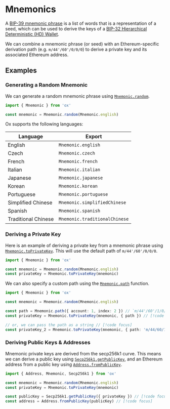 # Mnemonics

A [BIP-39 mnemonic phrase](https://github.com/bitcoin/bips/blob/master/bip-0039.mediawiki) is a list of words that is a representation of a seed, which can be used to derive the keys of a [BIP-32 Hierarchical Deterministic (HD) Wallet](https://github.com/bitcoin/bips/blob/master/bip-0032.mediawiki).

We can combine a mnemonic phrase (or seed) with an Ethereum-specific derivation path (e.g. `m/44'/60'/0/0/0`) to derive a private key and its associated Ethereum address.

## Examples

### Generating a Random Mnemonic

We can generate a random mnemonic phrase using [`Mnemonic.random`](/api/mnemonic/random).

```ts twoslash
import { Mnemonic } from 'ox'

const mnemonic = Mnemonic.random(Mnemonic.english)
```

Ox supports the following languages:

| Language            | Export                        |
| ------------------- | ----------------------------- |
| English             | `Mnemonic.english`            |
| Czech               | `Mnemonic.czech`              |
| French              | `Mnemonic.french`             |
| Italian             | `Mnemonic.italian`            |
| Japanese            | `Mnemonic.japanese`           |
| Korean              | `Mnemonic.korean`             |
| Portuguese          | `Mnemonic.portuguese`         |
| Simplified Chinese  | `Mnemonic.simplifiedChinese`  |
| Spanish             | `Mnemonic.spanish`            |
| Traditional Chinese | `Mnemonic.traditionalChinese` |

### Deriving a Private Key

Here is an example of deriving a private key from a mnemonic phrase using [`Mnemonic.toPrivateKey`](/api/mnemonic/toPrivateKey). This will use the default path of `m/44'/60'/0/0/0`.

```ts twoslash
import { Mnemonic } from 'ox'

const mnemonic = Mnemonic.random(Mnemonic.english)
const privateKey = Mnemonic.toPrivateKey(mnemonic)
```

We can also specify a custom path using the [`Mnemonic.path`](/api/mnemonic/path) function.

```ts twoslash
import { Mnemonic } from 'ox'

const mnemonic = Mnemonic.random(Mnemonic.english)

const path = Mnemonic.path({ account: 1, index: 2 }) // `m/44'/60'/1/0/2` // [!code focus]
const privateKey = Mnemonic.toPrivateKey(mnemonic, { path }) // [!code focus]

// or, we can pass the path as a string // [!code focus]
const privateKey_2 = Mnemonic.toPrivateKey(mnemonic, { path: 'm/44/60/1/0/2' }) // [!code focus]
```

### Deriving Public Keys & Addresses

Mnemonic private keys are derived from the secp256k1 curve. This means we can derive a public key using [`Secp256k1.getPublicKey`](/api/secp256k1/getPublicKey), and an Ethereum address from a public key using [`Address.fromPublicKey`](/api/address/fromPublicKey).

```ts twoslash
import { Address, Mnemonic, Secp256k1 } from 'ox'

const mnemonic = Mnemonic.random(Mnemonic.english)
const privateKey = Mnemonic.toPrivateKey(mnemonic)

const publicKey = Secp256k1.getPublicKey({ privateKey }) // [!code focus]
const address = Address.fromPublicKey(publicKey) // [!code focus]
```
